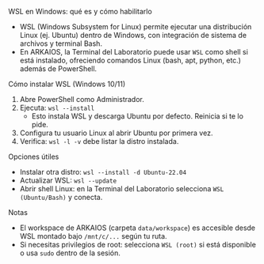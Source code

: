 WSL en Windows: qué es y cómo habilitarlo

- WSL (Windows Subsystem for Linux) permite ejecutar una distribución Linux (ej. Ubuntu) dentro de Windows, con integración de sistema de archivos y terminal Bash.
- En ARKAIOS, la Terminal del Laboratorio puede usar `WSL` como shell si está instalado, ofreciendo comandos Linux (bash, apt, python, etc.) además de PowerShell.

Cómo instalar WSL (Windows 10/11)

1) Abre PowerShell como Administrador.
2) Ejecuta: `wsl --install`
   - Esto instala WSL y descarga Ubuntu por defecto. Reinicia si te lo pide.
3) Configura tu usuario Linux al abrir Ubuntu por primera vez.
4) Verifica: `wsl -l -v` debe listar la distro instalada.

Opciones útiles

- Instalar otra distro: `wsl --install -d Ubuntu-22.04`
- Actualizar WSL: `wsl --update`
- Abrir shell Linux: en la Terminal del Laboratorio selecciona `WSL (Ubuntu/Bash)` y conecta.

Notas

- El workspace de ARKAIOS (carpeta `data/workspace`) es accesible desde WSL montado bajo `/mnt/c/...` según tu ruta.
- Si necesitas privilegios de root: selecciona `WSL (root)` si está disponible o usa `sudo` dentro de la sesión.